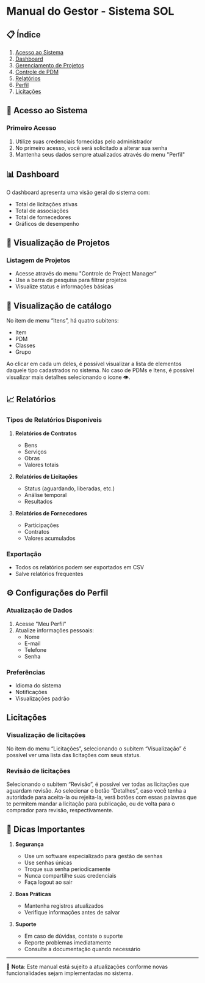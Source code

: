 # Manual do Gestor - Sistema SOL

## 📋 Índice
1. [Acesso ao Sistema](#acesso-ao-sistema)
2. [Dashboard](#dashboard)
3. [Gerenciamento de Projetos](#projetos)
4. [Controle de PDM](#catalogos)
5. [Relatórios](#relatórios)
6. [Perfil](#perfil)
7. [Licitações](#licitacoes)

## 🔑 Acesso ao Sistema
<a id="acesso-ao-sistema"></a>

### Primeiro Acesso
1. Utilize suas credenciais fornecidas pelo administrador
2. No primeiro acesso, você será solicitado a alterar sua senha
3. Mantenha seus dados sempre atualizados através do menu "Perfil"

## 📊 Dashboard
<a id="dashboard"></a>

O dashboard apresenta uma visão geral do sistema com:
- Total de licitações ativas
- Total de associações
- Total de fornecedores
- Gráficos de desempenho

## 👥 Visualização de Projetos
<a id="projetos"></a>

### Listagem de Projetos
- Acesse através do menu "Controle de Project Manager"
- Use a barra de pesquisa para filtrar projetos
- Visualize status e informações básicas

## 📝 Visualização de catálogo
<a id="catalogos"></a>

No item de menu “Itens”, há quatro subitens:

- Item
- PDM
- Classes
- Grupo

Ao clicar em cada um deles, é possível visualizar a lista de elementos
daquele tipo cadastrados no sistema. No caso de PDMs e Itens, é possível
visualizar mais detalhes selecionando o ícone 👁️.

## 📈 Relatórios
<a id="relatorios"></a>

### Tipos de Relatórios Disponíveis
1. **Relatórios de Contratos**
   - Bens
   - Serviços
   - Obras
   - Valores totais

2. **Relatórios de Licitações**
   - Status (aguardando, liberadas, etc.)
   - Análise temporal
   - Resultados

3. **Relatórios de Fornecedores**
   - Participações
   - Contratos
   - Valores acumulados

### Exportação
- Todos os relatórios podem ser exportados em CSV
- Salve relatórios frequentes

## ⚙️ Configurações do Perfil
<a id="perfil"></a>

### Atualização de Dados
1. Acesse "Meu Perfil"
2. Atualize informações pessoais:
   - Nome
   - E-mail
   - Telefone
   - Senha

### Preferências
- Idioma do sistema
- Notificações
- Visualizações padrão

## Licitações
<a id="licitacoes"></a>

### Visualização de licitações

No item do menu “Licitações”, selecionando o subitem “Visualização” é possível ver uma lista das licitações com seus status.

### Revisão de licitações

Selecionando o subitem “Revisão”, é possível ver todas as licitações que aguardam revisão. Ao selecionar o botão “Detalhes”, caso você tenha a autoridade para aceita-la ou rejeita-la, verá botões com essas palavras que te permitem mandar a licitação para publicação, ou de volta para o comprador para revisão, respectivamente.

## 🔔 Dicas Importantes

1. **Segurança**
   - Use um software especializado para gestão de senhas
   - Use senhas únicas
   - Troque sua senha periodicamente
   - Nunca compartilhe suas credenciais
   - Faça logout ao sair

2. **Boas Práticas**
   - Mantenha registros atualizados
   - Verifique informações antes de salvar

3. **Suporte**
   - Em caso de dúvidas, contate o suporte
   - Reporte problemas imediatamente
   - Consulte a documentação quando necessário

---

📝 **Nota**: Este manual está sujeito a atualizações conforme novas funcionalidades sejam implementadas no sistema.
